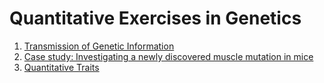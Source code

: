 # Quantitative Exercises in Genetics

1. <a href="./TGI" target="_blank">Transmission of Genetic Information</a>
1. <a href="./TGI-Case-Study" target="_blank">Case study: Investigating a newly discovered muscle mutation in mice</a>
1. <a href="./QT" target="_blank">Quantitative Traits</a>
